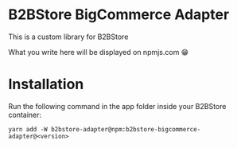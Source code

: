 # B2BStore BigCommerce Adapter

This is a custom library for B2BStore

What you write here will be displayed on npmjs.com 😁

# Installation
Run the following command in the app folder inside your B2BStore container:
```
yarn add -W b2bstore-adapter@npm:b2bstore-bigcommerce-adapter@<version>
```